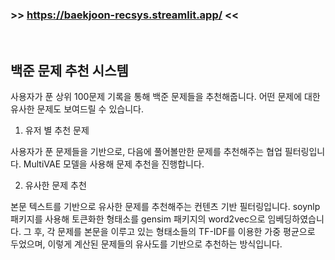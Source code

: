 ### \>> https://baekjoon-recsys.streamlit.app/ <<

<br/>

## 백준 문제 추천 시스템

사용자가 푼 상위 100문제 기록을 통해 백준 문제들을 추천해줍니다. 어떤 문제에 대한 유사한 문제도 보여드릴 수 있습니다. 

1. 유저 별 추천 문제

사용자가 푼 문제들을 기반으로, 다음에 풀어볼만한 문제를 추천해주는 협업 필터링입니다.
MultiVAE 모델을 사용해 문제 추천을 진행합니다.

2. 유사한 문제 추천

본문 텍스트를 기반으로 유사한 문제를 추천해주는 컨텐츠 기반 필터링입니다.
soynlp 패키지를 사용해 토큰화한 형태소를 gensim 패키지의 word2vec으로 임베딩하였습니다.
그 후, 각 문제를 본문을 이루고 있는 형태소들의 TF-IDF를 이용한 가중 평균으로 두었으며,
이렇게 계산된 문제들의 유사도를 기반으로 추천하는 방식입니다.